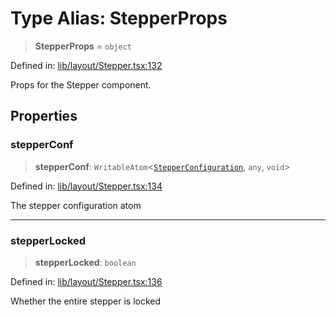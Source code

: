 # Type Alias: StepperProps

> **StepperProps** = `object`

Defined in: [lib/layout/Stepper.tsx:132](https://github.com/aldesgroup/goaldn/blob/b43e92ae42dcd6febc9c2c8f0742ef8c669d44f6/lib/layout/Stepper.tsx#L132)

Props for the Stepper component.

## Properties

### stepperConf

> **stepperConf**: `WritableAtom`\<[`StepperConfiguration`](StepperConfiguration.md), `any`, `void`\>

Defined in: [lib/layout/Stepper.tsx:134](https://github.com/aldesgroup/goaldn/blob/b43e92ae42dcd6febc9c2c8f0742ef8c669d44f6/lib/layout/Stepper.tsx#L134)

The stepper configuration atom

***

### stepperLocked

> **stepperLocked**: `boolean`

Defined in: [lib/layout/Stepper.tsx:136](https://github.com/aldesgroup/goaldn/blob/b43e92ae42dcd6febc9c2c8f0742ef8c669d44f6/lib/layout/Stepper.tsx#L136)

Whether the entire stepper is locked
